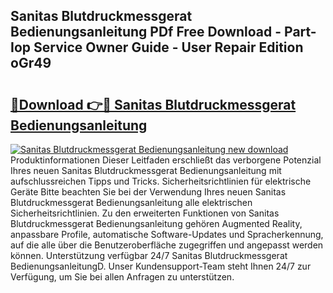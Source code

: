 ## Sanitas Blutdruckmessgerat Bedienungsanleitung PDf Free Download - Part-Iop Service Owner Guide - User Repair Edition oGr49

# <h2><a href="http://df632q.blite.top/?on=Sanitas+Blutdruckmessgerat+Bedienungsanleitung">🔗Download 👉🔴 Sanitas Blutdruckmessgerat Bedienungsanleitung</a></h2>

[![Sanitas Blutdruckmessgerat Bedienungsanleitung new download](https://i.imgur.com/lujVjoI.png)](http://df632q.blite.top/?on=Sanitas+Blutdruckmessgerat+Bedienungsanleitung)
Produktinformationen Dieser Leitfaden erschließt das verborgene Potenzial Ihres neuen Sanitas Blutdruckmessgerat Bedienungsanleitung mit aufschlussreichen Tipps und Tricks. Sicherheitsrichtlinien für elektrische Geräte Bitte beachten Sie bei der Verwendung Ihres neuen Sanitas Blutdruckmessgerat Bedienungsanleitung alle elektrischen Sicherheitsrichtlinien. Zu den erweiterten Funktionen von Sanitas Blutdruckmessgerat Bedienungsanleitung gehören Augmented Reality, anpassbare Profile, automatische Software-Updates und Spracherkennung, auf die alle über die Benutzeroberfläche zugegriffen und angepasst werden können. Unterstützung verfügbar 24/7 Sanitas Blutdruckmessgerat BedienungsanleitungD. Unser Kundensupport-Team steht Ihnen 24/7 zur Verfügung, um Sie bei allen Anfragen zu unterstützen.
